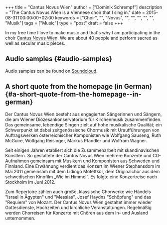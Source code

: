 +++
title = "Cantus Novus Wien"
author = ["Dominik Schrempf"]
description = "The Cantus Novus Wien is a Viennese choir that I sing in."
date = 2015-08-31T00:00:00+02:00
keywords = ["Choir", "", "Novus", "", "", "", "", "", "Musik"]
tags = ["Music"]
type = "post"
draft = false
+++

In my free time I love to make music and that's why I am participating
in the choir [Cantus Novus Wien](http://www.cantusnovuswien.at/chor).  We are about 40 people and perform
sacred as well as secular music pieces.


## Audio samples {#audio-samples}

Audio samples can be found on [Soundcloud](https://soundcloud.com/cantusnovuswien).


## A short quote from the homepage (in German) {#a-short-quote-from-the-homepage--in-german}

Der Cantus Novus Wien besteht aus engagierten Sängerinnen und Sängern,
die am Wiener Diözesankonservatorium für Kirchenmusik
zusammenfinden. Das gemeinsame, lebendige Singen zielt auf hohe
musikalische Qualität; ein Schwerpunkt ist dabei zeitgenössische
Chormusik mit Uraufführungen von Auftragswerken österreichischer
Komponisten wie Wolfgang Sauseng, Ruth McGuire, Wolfgang Reisinger,
Markus Pfandler und Wolfram Wagner.

Seit einigen Jahren etabliert sich die Zusammenarbeit mit
skandinavischen Künstlern. So gestaltete der Cantus Novus Wien mehrere
Konzerte und CD-Aufnahmen gemeinsam mit Musikern und Komponisten aus
Schweden und Finnland. Eine Erwähnung verdient das Konzert im Wiener
Stephansdom im Mai 2011 gemeinsam mit dem Lidingö Motettkör, dem
Originalchor aus dem schwedischen Kinofilm „Wie im Himmel“. Es folgte
eine Konzertreise nach Stockholm im Juni 2012.

Zum Repertoire zählen auch große, klassische Chorwerke wie Händels
"Israel in Ägypten" und "Messias", Josef Haydns "Schöpfung" und das
"Requiem" von Mozart. Der Cantus Novus Wien gestaltet immer wieder
Gottesdienste, Hochzeiten und kirchliche Veranstaltungen. Regelmäßig
werden Chorreisen für Konzerte mit Chören aus dem In- und Ausland
unternommen.
